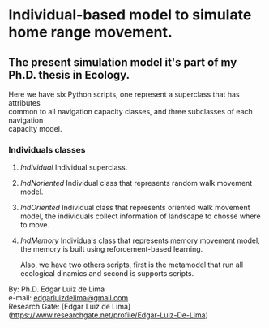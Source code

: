 Individual-based model to simulate home range movement.  
=======================================================
## The present simulation model it's part of my Ph.D. thesis in Ecology.

Here we have six Python scripts, one represent a superclass that has attributes  
common to all navigation capacity classes, and three subclasses of each navigation  
capacity model.  

### Individuals classes
1. *Individual*
    Individual superclass.

2. *IndNoriented*
    Individual class that represents random walk movement model.

3. *IndOriented*
   Individual class that represents oriented walk movement model,
   the individuals collect information of landscape to chosse where to move.

4. *IndMemory*
    Individuals class that represents memory movement model,
   the memory is built using reforcement-based learning.  

   Also, we have two others scripts, first is the metamodel that run all ecological dinamics
   and second is supports scripts.
   
By: Ph.D. Edgar Luiz de Lima  
e-mail: edgarluizdelima@gmail.com  
Research Gate: [Edgar Luiz de Lima]
   (https://www.researchgate.net/profile/Edgar-Luiz-De-Lima)
